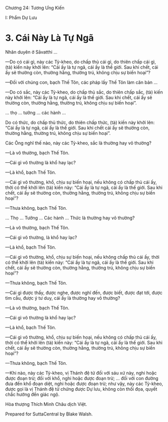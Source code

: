  

Chương 24: Tương Ưng Kiến

I: Phẩm Dự Lưu

# 3\. Cái Này Là Tự Ngã

Nhân duyên ở Sāvatthi …

—Do có cái gì, này các Tỷ-kheo, do chấp thủ cái gì, do thiên chấp cái gì, (tà) kiến này khởi lên: “Cái ấy là tự ngã, cái ấy là thế giới. Sau khi chết, cái ấy sẽ thường còn, thường hằng, thường trú, không chịu sự biến hoại”?

—Ðối với chúng con, bạch Thế Tôn, các pháp lấy Thế Tôn làm căn bản …

—Do có sắc, này các Tỷ-kheo, do chấp thủ sắc, do thiên chấp sắc, (tà) kiến này khởi lên: “Cái ấy là tự ngã, cái ấy là thế giới. Sau khi chết, cái ấy sẽ thường còn, thường hằng, thường trú, không chịu sự biến hoại”.

… thọ … tưởng … các hành …

Do có thức, do chấp thủ thức, do thiên chấp thức, (tà) kiến này khởi lên: “Cái ấy là tự ngã, cái ấy là thế giới. Sau khi chết cái ấy sẽ thường còn, thường hằng, thường trú, không chịu sự biến hoại”.

Các Ông nghĩ thế nào, này các Tỷ-kheo, sắc là thường hay vô thường?

—Là vô thường, bạch Thế Tôn.

—Cái gì vô thường là khổ hay lạc?

—Là khổ, bạch Thế Tôn.

—Cái gì vô thường, khổ, chịu sự biến hoại, nếu không có chấp thủ cái ấy, thời có thể khởi lên (tà) kiến này: “Cái ấy là tự ngã, cái ấy là thế giới. Sau khi chết, cái ấy sẽ thường còn, thường hằng, thường trú, không chịu sự biến hoại”?

—Thưa không, bạch Thế Tôn.

… Thọ … Tưởng … Các hành … Thức là thường hay vô thường?

—Là vô thường, bạch Thế Tôn.

—Cái gì vô thường, là khổ hay lạc?

—Là khổ, bạch Thế Tôn.

—Cái gì vô thường, khổ, chịu sự biến hoại, nếu không chấp thủ cái ấy, thời có thể khởi lên (tà) kiến này: “Cái ấy là tự ngã, cái ấy là thế giới. Sau khi chết, cái ấy sẽ thường còn, thường hằng, thường trú, không chịu sự biến hoại”?

—Thưa không, bạch Thế Tôn.

—Cái gì được thấy, được nghe, được nghĩ đến, được biết, được đạt tới, được tìm cầu, được ý tư duy, cái ấy là thường hay vô thường?

—Là vô thường, bạch Thế Tôn.

—Cái gì vô thường là khổ hay lạc?

—Là khổ, bạch Thế Tôn.

—Cái gì vô thường, khổ, chịu sự biến hoại, nếu không có chấp thủ cái ấy, thời có thể khởi lên (tà) kiến này: “Cái ấy là tự ngã, cái ấy là thế giới. Sau khi chết, cái ấy sẽ thường còn, thường hằng, thường trú, không chịu sự biến hoại”?

—Thưa không, bạch Thế Tôn.

—Khi nào, này các Tỷ-kheo, vị Thánh đệ tử đối với sáu xứ này, nghi hoặc được đoạn trừ; đối với khổ, nghi hoặc được đoạn trừ; … đối với con đường đưa đến khổ đoạn diệt, nghi hoặc được đoạn trừ; như vậy, này các Tỷ-kheo, được gọi là vị Thánh đệ tử chứng được Dự lưu, không còn thối đọa, quyết chắc hướng đến giác ngộ.

Hòa thượng Thích Minh Châu dịch Việt.

Prepared for SuttaCentral by Blake Walsh.